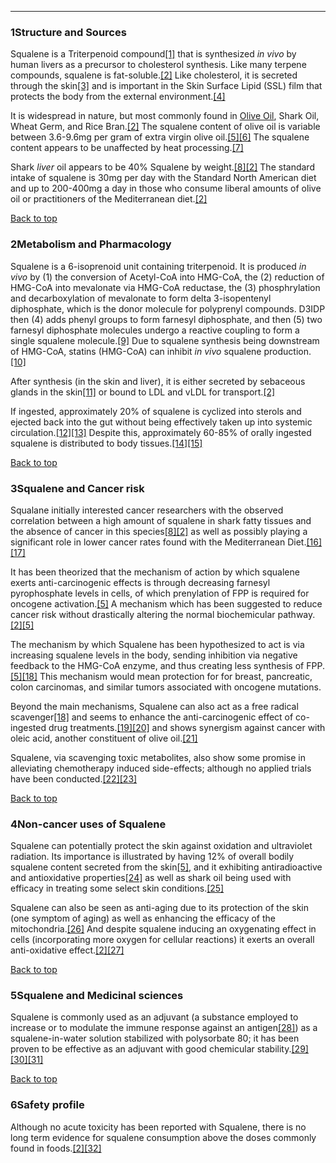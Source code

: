 





---


### 1Structure and Sources

Squalene is a Triterpenoid compound[[1]](#ref1) that is synthesized *in vivo* by human livers as a precursor to cholesterol synthesis. Like many terpene compounds, squalene is fat-soluble.[[2]](#ref2) Like cholesterol, it is secreted through the skin[[3]](#ref3) and is important in the Skin Surface Lipid (SSL) film that protects the body from the external environment.[[4]](#ref4)


It is widespread in nature, but most commonly found in [Olive Oil](/supplements/olive-oil/), Shark Oil, Wheat Germ, and Rice Bran.[[2]](#ref2) The squalene content of olive oil is variable between 3.6-9.6mg per gram of extra virgin olive oil.[[5]](#ref5)[[6]](#ref6) The squalene content appears to be unaffected by heat processing.[[7]](#ref7)


Shark *liver* oil appears to be 40% Squalene by weight.[[8]](#ref8)[[2]](#ref2) The standard intake of squalene is 30mg per day with the Standard North American diet and up to 200-400mg a day in those who consume liberal amounts of olive oil or practitioners of the Mediterranean diet.[[2]](#ref2)


[Back to top](#c-structure-and-sources)
### 2Metabolism and Pharmacology

Squalene is a 6-isoprenoid unit containing triterpenoid. It is produced *in vivo* by (1) the conversion of Acetyl-CoA into HMG-CoA, the (2) reduction of HMG-CoA into mevalonate via HMG-CoA reductase, the (3) phosphrylation and decarboxylation of mevalonate to form delta 3-isopentenyl diphosphate, which is the donor molecule for polyprenyl compounds. D3IDP then (4) adds phenyl groups to form farnesyl diphosphate, and then (5) two farnesyl diphosphate molecules undergo a reactive coupling to form a single squalene molecule.[[9]](#ref9) Due to squalene synthesis being downstream of HMG-CoA, statins (HMG-CoA) can inhibit *in vivo* squalene production.[[10]](#ref10)


After synthesis (in the skin and liver), it is either secreted by sebaceous glands in the skin[[11]](#ref11) or bound to LDL and vLDL for transport.[[2]](#ref2)


If ingested, approximately 20% of squalene is cyclized into sterols and ejected back into the gut without being effectively taken up into systemic circulation.[[12]](#ref12)[[13]](#ref13) Despite this, approximately 60-85% of orally ingested squalene is distributed to body tissues.[[14]](#ref14)[[15]](#ref15)


[Back to top](#c-metabolism-and-pharmacology)
### 3Squalene and Cancer risk

Squalane initially interested cancer researchers with the observed correlation between a high amount of squalene in shark fatty tissues and the absence of cancer in this species[[8]](#ref8)[[2]](#ref2) as well as possibly playing a significant role in lower cancer rates found with the Mediterranean Diet.[[16]](#ref16)[[17]](#ref17)


It has been theorized that the mechanism of action by which squalene exerts anti-carcinogenic effects is through decreasing farnesyl pyrophosphate levels in cells, of which prenylation of FPP is required for oncogene activation.[[5]](#ref5) A mechanism which has been suggested to reduce cancer risk without drastically altering the normal biochemicular pathway.[[2]](#ref2)[[5]](#ref5)


The mechanism by which Squalene has been hypothesized to act is via increasing squalene levels in the body, sending inhibition via negative feedback to the HMG-CoA enzyme, and thus creating less synthesis of FPP.[[5]](#ref5)[[18]](#ref18) This mechanism would mean protection for for breast, pancreatic, colon carcinomas, and similar tumors associated with oncogene mutations.


Beyond the main mechanisms, Squalene can also act as a free radical scavenger[[18]](#ref18) and seems to enhance the anti-carcinogenic effect of co-ingested drug treatments.[[19]](#ref19)[[20]](#ref20) and shows synergism against cancer with oleic acid, another constituent of olive oil.[[21]](#ref21)


Squalene, via scavenging toxic metabolites, also show some promise in alleviating chemotherapy induced side-effects; although no applied trials have been conducted.[[22]](#ref22)[[23]](#ref23)


[Back to top](#c-squalene-and-cancer-risk)
### 4Non-cancer uses of Squalene

Squalene can potentially protect the skin against oxidation and ultraviolet radiation. Its importance is illustrated by having 12% of overall bodily squalene content secreted from the skin[[5]](#ref5), and it exhibiting antiradioactive and antioxidative properties[[24]](#ref24) as well as shark oil being used with efficacy in treating some select skin conditions.[[25]](#ref25)


Squalene can also be seen as anti-aging due to its protection of the skin (one symptom of aging) as well as enhancing the efficacy of the mitochondria.[[26]](#ref26) And despite squalene inducing an oxygenating effect in cells (incorporating more oxygen for cellular reactions) it exerts an overall anti-oxidative effect.[[2]](#ref2)[[27]](#ref27)


[Back to top](#c-non-cancer-uses-of-squalene)
### 5Squalene and Medicinal sciences

Squalene is commonly used as an adjuvant (a substance employed to increase or to modulate the immune response against an antigen[[28]](#ref28)) as a squalene-in-water solution stabilized with polysorbate 80; it has been proven to be effective as an adjuvant with good chemicular stability.[[29]](#ref29)[[30]](#ref30)[[31]](#ref31)


[Back to top](#c-squalene-and-medicinal-sciences)
### 6Safety profile

Although no acute toxicity has been reported with Squalene, there is no long term evidence for squalene consumption above the doses commonly found in foods.[[2]](#ref2)[[32]](#ref32)

 


